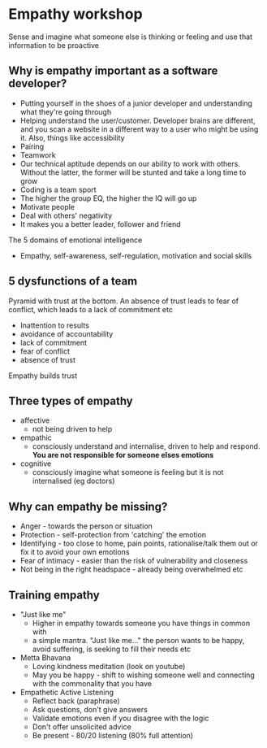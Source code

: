 # Empathy workshop

Sense and imagine what someone else is thinking or feeling and use that information to be proactive

## Why is empathy important as a software developer?

* Putting yourself in the shoes of a junior developer and understanding what they're going through
* Helping understand the user/customer. Developer brains are different, and you scan a website in a different way to a user who might be using it. Also, things like accessibility
* Pairing
* Teamwork
* Our technical aptitude depends on our ability to work with others. Without the latter, the former will be stunted and take a long time to grow
* Coding is a team sport
* The higher the group EQ, the higher the IQ will go up
* Motivate people
* Deal with others' negativity
* It makes you a better leader, follower and friend

The 5 domains of emotional intelligence

* Empathy, self-awareness, self-regulation, motivation and social skills

## 5 dysfunctions of a team
Pyramid with trust at the bottom. An absence of trust leads to fear of conflict, which leads to a lack of commitment etc

* Inattention to results
* avoidance of accountability
* lack of commitment
* fear of conflict
* absence of trust

Empathy builds trust

## Three types of empathy

* affective
	* not being driven to help
* empathic
	* consciously understand and internalise, driven to help and respond. **You are not responsible for someone elses emotions**
* cognitive
	* consciously imagine what someone is feeling but it is not internalised (eg doctors)

## Why can empathy be missing?

* Anger - towards the person or situation
* Protection - self-protection from 'catching' the emotion
* Identifying - too close to home, pain points, rationalise/talk them out or fix it to avoid your own emotions
* Fear of intimacy - easier than the risk of vulnerability and closeness
* Not being in the right headspace - already being overwhelmed etc

## Training empathy

* "Just like me"
	* Higher in empathy towards someone you have things in common with
	* a simple mantra. "Just like me..." the person wants to be happy, avoid suffering, is seeking to fill their needs etc
* Metta Bhavana
	* Loving kindness meditation (look on youtube)
	* May you be happy - shift to wishing someone well and connecting with the commonality that you have
* Empathetic Active Listening
	* Reflect back (paraphrase)
	* Ask questions, don't give answers
	* Validate emotions even if you disagree with the logic
	* Don't offer unsolicited advice
	* Be present - 80/20 listening (80% full attention)

	
